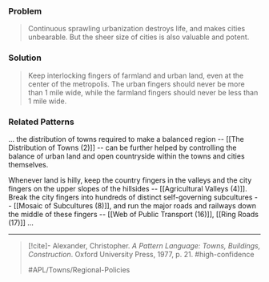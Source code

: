 ### Problem
>Continuous sprawling urbanization destroys life, and makes cities unbearable. But the sheer size of cities is also valuable and potent.

### Solution
>Keep interlocking fingers of farmland and urban land, even at the center of the metropolis. The urban fingers should never be more than 1 mile wide, while the farmland fingers should never be less than 1 mile wide.

### Related Patterns
... the distribution of towns required to make a balanced region -- [[The Distribution of Towns (2)]] -- can be further helped by controlling the balance of urban land and open countryside within the towns and cities themselves.

Whenever land is hilly, keep the country fingers in the valleys and the city fingers on the upper slopes of the hillsides -- [[Agricultural Valleys (4)]]. Break the city fingers into hundreds of distinct self-governing subcultures -- [[Mosaic of Subcultures (8)]], and run the major roads and railways down the middle of these fingers -- [[Web of Public Transport (16)]], [[Ring Roads (17)]] ...

---

> [!cite]- Alexander, Christopher. _A Pattern Language: Towns, Buildings, Construction_. Oxford University Press, 1977, p. 21.
> #high-confidence 
> 
> #APL/Towns/Regional-Policies
